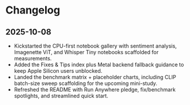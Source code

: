 # Changelog

## 2025-10-08
- Kickstarted the CPU-first notebook gallery with sentiment analysis, Imagenette ViT, and Whisper Tiny notebooks scaffolded for measurements.
- Added the Fixes & Tips index plus Metal backend fallback guidance to keep Apple Silicon users unblocked.
- Landed the benchmark matrix + placeholder charts, including CLIP batch-size sweep scaffolding for the upcoming mini-study.
- Refreshed the README with Run Anywhere pledge, fix/benchmark spotlights, and streamlined quick start.
